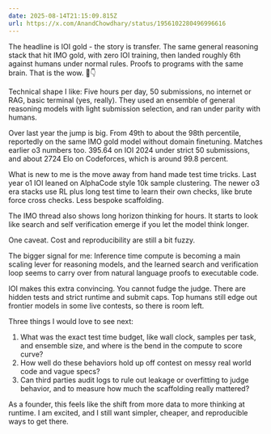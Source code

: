 ```yaml
---
date: 2025-08-14T21:15:09.815Z
url: https://x.com/AnandChowdhary/status/1956102280496996616
---
```


The headline is IOI gold - the story is transfer. The same general reasoning stack that hit IMO gold, with zero IOI training, then landed roughly 6th against humans under normal rules. Proofs to programs with the same brain. That is the wow. 🥇👇  
  
Technical shape I like: Five hours per day, 50 submissions, no internet or RAG, basic terminal (yes, really). They used an ensemble of general reasoning models with light submission selection, and ran under parity with humans.  
  
Over last year the jump is big. From 49th to about the 98th percentile, reportedly on the same IMO gold model without domain finetuning. Matches earlier o3 numbers too. 395.64 on IOI 2024 under strict 50 submissions, and about 2724 Elo on Codeforces, which is around 99.8 percent.  
  
What is new to me is the move away from hand made test time tricks. Last year o1 IOI leaned on AlphaCode style 10k sample clustering. The newer o3 era stacks use RL plus long test time to learn their own checks, like brute force cross checks. Less bespoke scaffolding.  
  
The IMO thread also shows long horizon thinking for hours. It starts to look like search and self verification emerge if you let the model think longer.  
  
One caveat. Cost and reproducibility are still a bit fuzzy.  
  
The bigger signal for me: Inference time compute is becoming a main scaling lever for reasoning models, and the learned search and verification loop seems to carry over from natural language proofs to executable code.  
  
IOI makes this extra convincing. You cannot fudge the judge. There are hidden tests and strict runtime and submit caps. Top humans still edge out frontier models in some live contests, so there is room left.  
  
Three things I would love to see next:  
1) What was the exact test time budget, like wall clock, samples per task, and ensemble size, and where is the bend in the compute to score curve?  
2) How well do these behaviors hold up off contest on messy real world code and vague specs?  
3) Can third parties audit logs to rule out leakage or overfitting to judge behavior, and to measure how much the scaffolding really mattered?  
  
As a founder, this feels like the shift from more data to more thinking at runtime. I am excited, and I still want simpler, cheaper, and reproducible ways to get there.